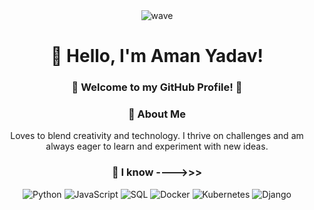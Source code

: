 <div align="center">
  <img src="https://media.giphy.com/media/JIX9t2j0ZTN9S/giphy.gif" alt="wave" />
</div>
<div align="center">
  
# 👋 Hello, I'm Aman Yadav!
### 🌟 Welcome to my GitHub Profile! 🌟


### 🚀 About Me

Loves to blend creativity and technology. I thrive on challenges and am always eager to learn and experiment with new ideas.

### 🔧 I know ---->>>

![Python](https://img.shields.io/badge/Python-3776AB?style=for-the-badge&logo=python&logoColor=white)
![JavaScript](https://img.shields.io/badge/JavaScript-F7DF1E?style=for-the-badge&logo=javascript&logoColor=black)
![SQL](https://img.shields.io/badge/SQL-4479A1?style=for-the-badge&logo=postgresql&logoColor=white)
![Docker](https://img.shields.io/badge/Docker-2496ED?style=for-the-badge&logo=docker&logoColor=white)
![Kubernetes](https://img.shields.io/badge/Kubernetes-326CE5?style=for-the-badge&logo=kubernetes&logoColor=white)
![Django](https://img.shields.io/badge/Django-092E20?style=for-the-badge&logo=django&logoColor=white)
</div>


